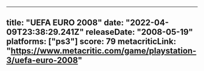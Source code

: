 
---
title: "UEFA EURO 2008"
date: "2022-04-09T23:38:29.241Z"
releaseDate: "2008-05-19"
platforms: ["ps3"]
score: 79
metacriticLink: "https://www.metacritic.com/game/playstation-3/uefa-euro-2008"
---
